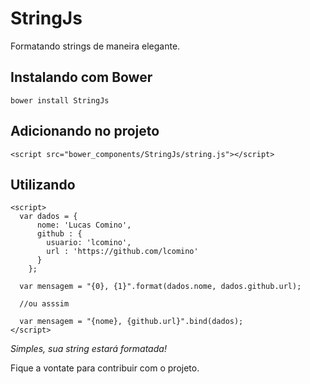 StringJs
========

Formatando strings de maneira elegante.

## Instalando com Bower

```
bower install StringJs
```
## Adicionando no projeto

```
<script src="bower_components/StringJs/string.js"></script>
```

## Utilizando

```
<script>
  var dados = {
      nome: 'Lucas Comino',
      github : {
        usuario: 'lcomino',
        url : 'https://github.com/lcomino'
      }
    };

  var mensagem = "{0}, {1}".format(dados.nome, dados.github.url);
  
  //ou asssim
  
  var mensagem = "{nome}, {github.url}".bind(dados);
</script>
```

_Simples, sua string estará formatada!_

Fique a vontate para contribuir com o projeto.
